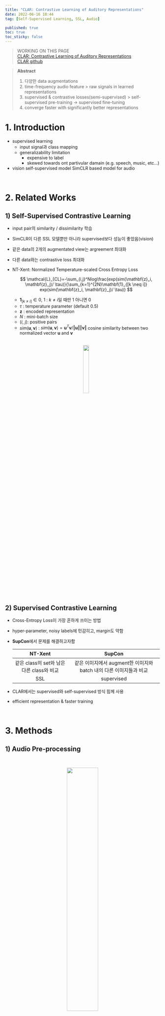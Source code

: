 ```yaml
---
title: "CLAR: Contrastive Learning of Auditory Representations"
date: 2022-06-16 18:44
tag: [Self-Supervised Learning, SSL, Audio]

published: true
toc: true
toc_sticky: false
---
```

> WORKING ON THIS PAGE  
> [CLAR: Contrastive Learning of Auditory Representations](http://proceedings.mlr.press/v130/al-tahan21a/al-tahan21a.pdf)  
> [CLAR github](https://github.com/haideraltahan/CLAR)

> **Abstract**
> 1. 다양한 data augmentations  
> 2. time-frequency audio feature > raw signals in learned representations
> 3. supervised & contrastive losses(semi-supervised) > self-supervised pre-training       $\rightarrow$ supervised fine-tuning 
> 4. converge faster with significantly better representations

# 1. Introduction
- supervised learning 
    - input signal과 class mapping
    - generalizability limitation
        - expensive to label
        - skewed towards ont partivular damain (e.g. speech, music, etc...)   
- vision self-supervised model SimCLR based model for audio  
<br/>

# 2. Related Works
## 1) Self-Supervised Contrastive Learning
- input pair의 similarity / dissimilarity 학습
- SimCLR이 다른 SSL 모델뿐만 아니라 supervised보다 성능이 좋았음(vision)
- 같은 data의 2개의 augmentated view는 argreement 최대화
- 다른 data와는 contrastive loss 최대화
- NT-Xent: Normalized Temperature-scaled Cross Entropy Loss

    $$
    \mathcal{L}_{CL}=-\sum_{i,j}^Nlog\frac{exp(sim(\mathbf{z}_i, \mathbf{z}_j)/ \tau)}{\sum_{k=1}^{2N}\mathbf{1}_{[k \neq i]} exp(sim(\mathbf{z}_i, \mathbf{z}_j)/ \tau)}
    $$

    - $\mathbf{1}_{[k \neq i]}\in 0,\ 1$ : $k \neq i$일 때만 1 아니면 0
    - $\tau$ : temperature parameter (default 0.5) 
    - $\mathbf{z}$ : encoded representation
    - $N$ : mini-batch size
    - $(i,\ j)$: positive pairs
    - $sim(\mathbf{u}, \mathbf{v})$ : $sim(\mathbf{u}, \mathbf{v}) = \mathbf{u}^T\mathbf{v} / \Vert\mathbf{u}\Vert\Vert\mathbf{v}\Vert$ cosine similarity between two normalized vector $\mathbf{u}$ and $\mathbf{v}$  
    <br/>  

    <p align="center">
    <img src="../assets/images/CLAR/minibatch.jpeg" width="20%">
    </p>  

<br/>

## 2) Supervised Contrastive Learning
- Cross-Entropy Loss이 가장 흔하게 쓰이는 방법
- hyper-parameter, noisy labels에 민감히고, margin도 약함 
- **SupCon**에서 문제를 해결하고자함  

    | NT-Xent | SupCon |
    | :---:   | :---:  |
    | 같은 class의 set와 남은 다른 class와 비교 | 같은 이미지에서 augment한 이미지와 batch 내의 다른 이미지들과 비교|
    | SSL | supervised |
- CLAR에서는 supervised와 self-supervised 방식 힘께 사용
- efficient representation & faster training  
<br/>

# 3. Methods
## 1) Audio Pre-processing  
<br/>
<p align="center">
<img src="../assets/images/CLAR/input.png" width="45%">
</p>  

- raw audio signal과 time-frequency audio features로 실험 진행
- 둘 다 16 kHz로 down-sampling 한 후에, 길이가 같아지도록 zero-padding 혹은 오른쪽 넘은 부분 clipping
- **time-frequency audio features**
    - 16ms windows and 8 ms stride STFT magnitude & phase 
    - 128 frequency bins equally spaced on the Mel scale(128 mel filter) 
    - STFT magnitude & mel spectrogram log-power
        $$
        f(S)=10log_{10}\vert S\vert^2
        $$
    - channel 축으로 STFT magnitude, phase, mel spectrogram concat >> $3\times F \times T$
    - multi-domain audio signal(speech, environmental, music, etc) + ResNet 구조 유지
    - GPU 1D convolutional Neural Network로 만듦 >> [nnaudio toolbox](https://github.com/KinWaiCheuk/nnAudio)  
    <br/>

## 2) Training/Evaluating Protocol
### (1) Data Augmentation
- 각 sample을 random augmentation해서 2개의 random views 생성 
- **5.Augmentation**에서 적용된 augmentation 설명
- **6.Data Augmentation For Contrastive Learning**에서 각 augmentation 영향 확인  
<br/>

### (2) Encoder
- data sample을 representational vector로 mapping
- adaptive average pooling 사용
- SimCLR training protocol로 1D & 2D ResNet18 학습
- time-frequency features: ResNet18 random initalization
- raw audio signal: ResNet18의 모든 연산(conv, max-pooling, batch norm) 2D에서 1D로 바꿈
- output vector는 512 dimension vector  
<br/>

### (3) Projection Head
- encodered output vector를 contrastive/supervised loss 계산이 가능한 space로 mapping
- fully connected layers + ReLU
- output vector는 128 dimension
- **supervised**: contrastive loss 계산에 사용되었던 최종 layer의 output 크기를 class 개수로 바꿈
- label이 있는 data는 cross entropy loss만 계산하는게 아니라,  
그 전 layer에서 contrastive loss도 함께 계산  
<br/>

### (4) Evaluation Head
- 각각 다른 training 방법을 사용해서 encoder를 학습시킨 후,  
projection head를 evaluation head가 대체
- encoder를 freeze하고 그 위에 linear classifier를 학습 
- test accuracy 비교용
- supervised, SSL과 비교하기 위해 full labeled data로 학습  
<br/>

### (5) 전체적으로
- batch size: 1024 (memory 문제로 512로 줄인 실험도 있음)
- optimizer: Layer-wise Adaptive rate Scaling (LARS)
- weight decay: $10^{-4}$
- linear warmup for first 10 epochs
- lr scheduler: cosine decay schedule without restarts
- global batch normalization
- random initalization  
<br/>

## 3) Datasets
### (1) Speech Commands
- 2,618 speakers, 105,829 audio
- 16 kHz, single channel (mono)
- 35개 단어 중 하나 말하는 데이터셋
- 약 1초
- 실험은 데이터는 한 자리 숫자 말하는 데이터셋만 사용(~20k sample)  

### (2) NSynth
- 305,979개의 4초 audio
- 다양한 악기로 구성, 각 악기가 한 음 연주
- 3초 동안 연주/누르고 있고, 마지막 1초는 decay
- label: 악기군(musical instrument family): 11 class / pitch: 128 class  

### (3) Environmental Sound Classification (ESC-10/50)
- 10/50은 label 개수
- ESC-50: 2000개의 5초 환경음(각 class마다 40개)
- ESC-10은 ESC-50의 일부분
- dataset 제작자들이 5 fold로 만들었지만,  
위 실험에서는 앞 4개는 training으로 남은 1개를 test로 사용  
<br/>

# 4. CLAR Framework
<br/>
<p align="center">
<img src="../assets/images/CLAR/fig2.png" width="85%">
</p>  

|     | Supervised | Contrastive |
|:---:|   :---:    |    :---:    |
|**focu**s| 여러 class에서 sample 식별에 집중 | pair sample similar/disimilarity |
|**constraints**| latent space에서의 제약 조건 없음 | negative view는 멀게 positive view는 가깝게 | 
|**advantage**| optimize 간단(training 시간 단축) | 큰 batch size와 더 긴 학습시 좋음 |

- Self-supervised Contrastive Learning에서는 위 두 개의 장점을 합치고자 함
    - self-supervised 방식으로 pre-training한 후, supervised fine-tuning 진행
    - [*catastrophic forgetting*](https://en.wikipedia.org/wiki/Catastrophic_interference): 새로운 데이터를 받아들이면서 기존에 학습했던 내용을 잊어버리는 현상. 특히 작은 network에서 더 큰 문제가 됨
    - two stage로 진행하기에 training이 더 어려워짐
- CLAR에서는 fine-tuning stage 사용하지 않고 contrastive learning과 supervised learning을 함께 사용하여 학습 진행
    $$
    L= \mathcal{L}_{CL}+\mathcal{L}_{CE}
    $$
    
|         | $\mathcal{L}_{CL}$ | $\mathcal{L}_{CE}$ |
|  :---:  |       :---:        |        :---:       |
|**name** | Contrastive loss   |Categorical Cross-Entropy loss|
|**when** |label 유무에 관계없이 항상| label이 있을 때만, 없으면 0|
|**where**|projection head 마지막 fc layer 전에서 |projection head 마지막 fc layer에서|
|**sampling**|  - |  **statified(계층) sampling** <br/> labeled/unlabeled 비율 유지하면서 sampling <br/>**이유** <br/>(1)사용한 dataset의 크기가 작음<br/> (2) batch size가 큼(1024) |

<br/>

# 5. Augmentations
- raw audio에 적용하는 6가지 augmentation
- spectrogram에 직접적으로 영향을 주는 augmentation 없음 
- augmentation 할 지 / 안 할 지, 하면 얼만큼 할 건 지 uniform distribution에서 random하게 선택

<p align="center">
<img src="../assets/images/CLAR/data_augment.png" width="65%">
</p>  

## 1) Frequency Transformation
1. **Pitch Shift(PS)**
- pitch 올리거나 내리거나
- [-15, 15] semitones  
<br/>
2. **Noise Injection**
- noise의 intensity는 Signal-to-Noise Ratio random하게 선택
- White noise: intensity만 
- Mixed noise: white, brown, pink 1/3 확률로 고르기   
<br/>

## 2) Temporal Transformation
1. **Fade in/out(FD)**
- fade 정도: linear, log, exp 1/3 확률로 고르기
- fade 크기: (max) audio_length / 2  
<br/>

2. **Time Masking(TM)**
- 일정 부분(segment)을 normal noise 혹은 constant로 바꿈
- random location
- random size: (max) audio_length / 8  
<br/>

3. **Time Shift(TS)**
- roll-over backwards or forwards
- degree: [0, audio_length / 2]  
<br/>

4. **Time Stretching(TST)**
- audio sample faster / slower speec
- phase vocoder 사용
    - STFT >> stretching with a phase vocoder >> inverse STFT
    - 원래 길이와 맞추기 위해서 cropping하거나 down-sample
- rate > 1: speed up
- rate < 1: slow down
- rate range: [0.5, 1.5]  
<br/>

# 6. Data Augmentations For Constructive Learning

